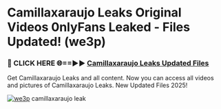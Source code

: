 # Camillaxaraujo Leaks Original Videos 0nlyFans Leaked - Files Updated! (we3p)

<h3>🔴 CLICK HERE 🌐==►► <a href="https://tinyurl.com/2jnfzry5" rel="nofollow">Camillaxaraujo Leaks Updated Files</a></h3>

Get Camillaxaraujo Leaks and all content. Now you can access all videos and pictures of Camillaxaraujo Leaks. New Updated Files 2025!

[![we3p](https://i.imgur.com/GyGTBgg.gif)](https://tinyurl.com/2jnfzry5)
camillaxaraujo leak